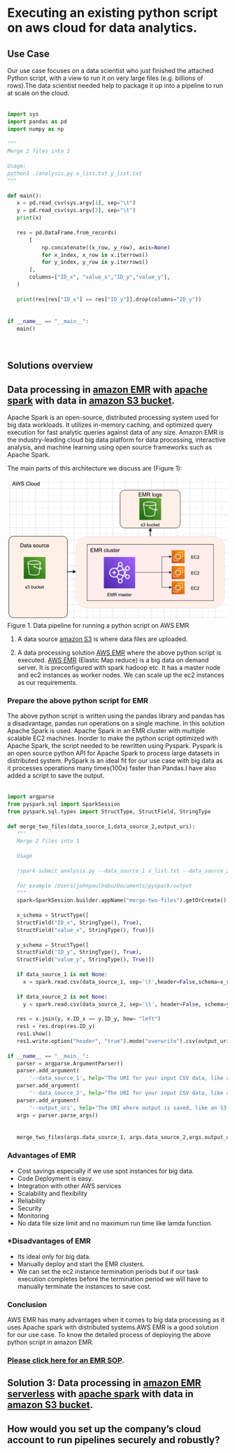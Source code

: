  
# **Executing an existing python script on aws cloud for data analytics.**
 
## **Use Case**
Our use case focuses on a data scientist who just finished the attached Python script, with a view to run it on very large files (e.g. billions of rows).The data scientist needed help to package it up into a pipeline to run at scale on the cloud.
 
```python
 
import sys
import pandas as pd
import numpy as np
 
"""
Merge 2 files into 1
 
Usage:
python3 ./analysis.py x_list.txt y_list.txt
"""
 
def main():
   x = pd.read_csv(sys.argv[1], sep="\t")
   y = pd.read_csv(sys.argv[2], sep="\t")
   print(x)
 
   res = pd.DataFrame.from_records(
       [
           np.concatenate((x_row, y_row), axis=None)
           for x_index, x_row in x.iterrows()
           for y_index, y_row in y.iterrows()
       ],
       columns=["ID_x", "value_x","ID_y","value_y"],
   )
 
   print(res[res["ID_x"] == res["ID_y"]].drop(columns="ID_y"))
 
 
if __name__ == "__main__":
   main()
 
 
```
## **Solutions overview**
 
 
## **Data processing in [amazon EMR](https://aws.amazon.com/emr/) with [apache spark](https://aws.amazon.com/big-data/what-is-spark/) with data in [amazon S3 bucket](https://aws.amazon.com/s3/).**
 
Apache Spark is an open-source, distributed processing system used for big data workloads. It utilizes in-memory caching, and optimized query execution for fast analytic queries against data of any size. Amazon EMR is the industry-leading cloud big data platform for data processing, interactive analysis, and machine learning using open source frameworks such as Apache Spark.
 
The main parts of this architecture we discuss are (Figure 1):
 
![architecture2](images/Architecture-EMR-S3.png)
Figure 1. Data pipeline for running a python script on AWS EMR
 
1. A data source [amazon S3](https://aws.amazon.com/s3/) is where data files are uploaded.
 
2. A data processing solution [AWS EMR](https://aws.amazon.com/emr/) where the above python script is executed. [AWS EMR](https://aws.amazon.com/emr/) (Elastic Map reduce) is a big data on demand server. It is preconfigured with spark hadoop etc. It has a master node and ec2 instances as worker nodes. We can scale up the ec2 instances as our requirements.
 
### **Prepare the above python script for EMR**
 
The above python script is written using the pandas library and pandas has a disadvantage, pandas run operations on a single machine. In this solution  Apache Spark is used. Apache Spark in an EMR cluster with multiple scalable EC2 machines. Inorder to make the python script optimized with Apache Spark, the script needed to be rewritten using Pyspark. Pyspark is an open source python API for Apache Spark to process large datasets in distributed system. PySpark is an ideal fit for our use case with big data as it processes operations many times(100x) faster than Pandas.I have also added a script to save the output.
 
```python
 
import argparse
from pyspark.sql import SparkSession
from pyspark.sql.types import StructType, StructField, StringType
 
def merge_two_files(data_source_1,data_source_2,output_uri):
   """
   Merge 2 files into 1
  
   Usage
  
   !spark-submit analysis.py --data_source_1 x_list.txt --data_source_2 y_list.txt --output_uri /uri/output/folder/to/store/results
  
   for example /Users/johnpaulbabu/Documents/pyspark/output
   """
   spark=SparkSession.builder.appName("merge-two-files").getOrCreate()
  
   x_schema = StructType([
   StructField("ID_x", StringType(), True),
   StructField("value_x", StringType(), True)])
  
   y_schema = StructType([
   StructField("ID_y", StringType(), True),
   StructField("value_y", StringType(), True)])
  
   if data_source_1 is not None:
     x = spark.read.csv(data_source_1, sep='\t',header=False,schema=x_schema)
  
   if data_source_2 is not None:
     y = spark.read.csv(data_source_2, sep='\t', header=False, schema=y_schema)
  
   res = x.join(y, x.ID_x == y.ID_y, how= "left")
   res1 = res.drop(res.ID_y)
   res1.show()
   res1.write.option("header", "true").mode("overwrite").csv(output_uri)
 
if __name__ == "__main__":
   parser = argparse.ArgumentParser()
   parser.add_argument(
       '--data_source_1', help="The URI for your input CSV data, like an S3 bucket location.")
   parser.add_argument(
       '--data_source_2', help="The URI for your input CSV data, like an S3 bucket location.")
   parser.add_argument(
       '--output_uri', help="The URI where output is saved, like an S3 bucket location.")
   args = parser.parse_args()
  
 
   merge_two_files(args.data_source_1, args.data_source_2,args.output_uri)
```
 
### **Advantages of EMR**
* Cost savings especially if we use spot instances for big data.
* Code Deployment is easy.
* Integration with other AWS services
* Scalability and flexibility
* Reliability
* Security
* Monitoring
* No data file size limit and no maximum run time like lamda function.
 
 
 
### ***Disadvantages of EMR**
* Its ideal only for big data.
* Manually deploy and start the EMR clusters.
* We can set the ec2 instance termination periods but if our task execution completes before the termination
 period we will have to manually terminate the instances to save cost.
 
 
### **Conclusion**
 
AWS EMR has many advantages when it comes to big data processing as it uses Apache spark with distributed systems.AWS EMR is a good solution for our use case. To know the detailed process of deploying the above python script in amazon EMR. 
### [**Please click here for an EMR SOP**](/EMR-SOP.md).
 
## **Solution 3: Data processing in [amazon EMR serverless](https://aws.amazon.com/emr/serverless/) with [apache spark](https://aws.amazon.com/big-data/what-is-spark/) with data in [amazon S3 bucket](https://aws.amazon.com/s3/).**
 
 
## How would you set up the company’s cloud account to run pipelines securely and robustly?
 
 
 


